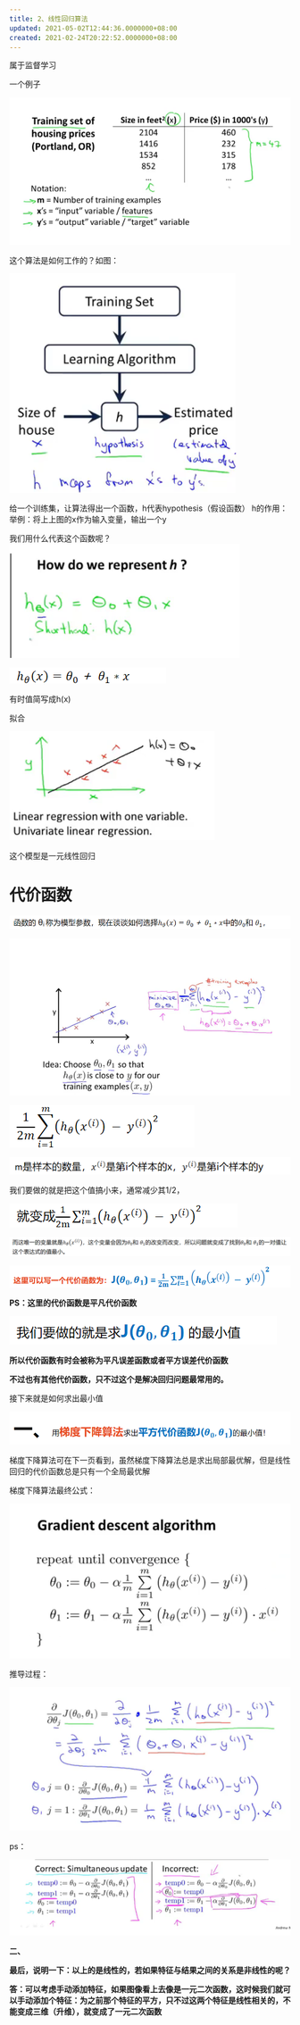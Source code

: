 ```yaml
---
title: 2、线性回归算法
updated: 2021-05-02T12:44:36.0000000+08:00
created: 2021-02-24T20:22:52.0000000+08:00
---
```


属于监督学习

一个例子

![image1](resources/image1-1.png)

这个算法是如何工作的？如图：

![image2](resources/image2-1.png)

给一个训练集，让算法得出一个函数，h代表hypothesis（假设函数）
h的作用：举例：将上上图的x作为输入变量，输出一个y

我们用什么代表这个函数呢？
![image3](resources/image3-1.png)

![image4](resources/image4-1.png)

有时值简写成h(x)

拟合

![image5](resources/image5.png)

这个模型是一元线性回归

# 代价函数
![image6](resources/image6.png)

![image7](resources/image7.png)

![image8](resources/image8.png)

![image9](resources/image9.png)

我们要做的就是把这个值搞小来，通常减少其1/2，

![image10](resources/image10.png)

![image11](resources/image11.png)

![image12](resources/image12.png)

**PS：这里的代价函数是平凡代价函数**

![image13](resources/image13.png)

**所以代价函数有时会被称为平凡误差函数或者平方误差代价函数**

**不过也有其他代价函数，只不过这个是解决回归问题最常用的。**

接下来就是如何求出最小值

![image14](resources/image14.png)

梯度下降算法可在下一页看到，虽然梯度下降算法总是求出局部最优解，但是线性回归的代价函数总是只有一个全局最优解

梯度下降算法最终公式：

![image15](resources/image15.png)

推导过程：

![image16](resources/image16.png)

ps：

![image17](resources/image17.png)

**二、**

**最后，说明一下：以上的是线性的，若如果特征与结果之间的关系是非线性的呢？**

**答：可以考虑手动添加特征，如果图像看上去像是一元二次函数，这时候我们就可以手动添加个特征：为之前那个特征的平方，只不过这两个特征是线性相关的，不能变成三维（升维），就变成了一元二次函数**
